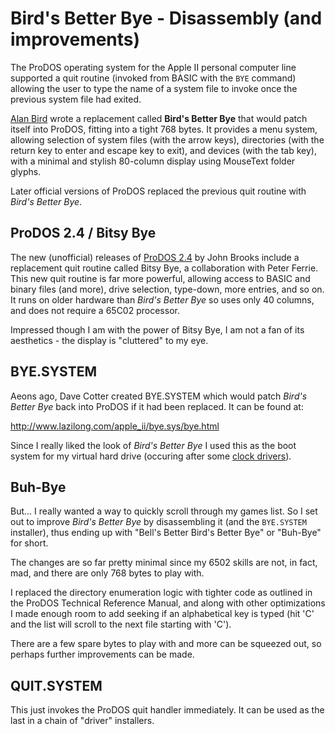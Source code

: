 # Bird's Better Bye - Disassembly (and improvements)

The ProDOS operating system for the Apple II personal computer line
supported a quit routine (invoked from BASIC with the `BYE` command)
allowing the user to type the name of a system file to invoke once
the previous system file had exited.

[Alan Bird](https://alanlbird.wordpress.com/products/) wrote a
replacement called **Bird's Better Bye** that would patch itself into
ProDOS, fitting into a tight 768 bytes. It provides a menu system,
allowing selection of system files (with the arrow keys), directories
(with the return key to enter and escape key to exit), and devices
(with the tab key), with a minimal and stylish 80-column display using
MouseText folder glyphs.

Later official versions of ProDOS replaced the previous quit routine
with _Bird's Better Bye_.

## ProDOS 2.4 / Bitsy Bye

The new (unofficial) releases of
[ProDOS 2.4](http://www.callapple.org/uncategorized/announcing-prodos-2-4-for-all-apple-ii-computers/)
by John Brooks include a replacement quit routine called Bitsy Bye,
a collaboration with Peter Ferrie. This new quit routine is far more
powerful, allowing access to BASIC and binary files (and more), drive
selection, type-down, more entries, and so on. It runs on older
hardware than _Bird's Better Bye_ so uses only 40 columns, and does
not require a 65C02 processor.

Impressed though I am with the power of Bitsy Bye, I am not a fan of
its aesthetics - the display is "cluttered" to my eye.

## BYE.SYSTEM

Aeons ago, Dave Cotter created BYE.SYSTEM which would patch _Bird's
Better Bye_ back into ProDOS if it had been replaced. It can be found
at:

http://www.lazilong.com/apple_ii/bye.sys/bye.html

Since I really liked the look of _Bird's Better Bye_ I used this as
the boot system for my virtual hard drive (occuring after some [clock
drivers](https://github.com/a2stuff/cricket)).

## Buh-Bye

But... I really wanted a way to quickly scroll through my games list.
So I set out to improve _Bird's Better Bye_ by disassembling it (and
the `BYE.SYSTEM` installer), thus ending up with "Bell's Better Bird's
Better Bye" or "Buh-Bye" for short.

The changes are so far pretty minimal since my 6502 skills are not,
in fact, mad, and there are only 768 bytes to play with.

I replaced the directory enumeration logic with tighter code as
outlined in the ProDOS Technical Reference Manual, and along with
other optimizations I made enough room to add seeking if an
alphabetical key is typed (hit 'C' and the list will scroll to the
next file starting with 'C').

There are a few spare bytes to play with and more can be squeezed
out, so perhaps further improvements can be made.

## QUIT.SYSTEM

This just invokes the ProDOS quit handler immediately. It can
be used as the last in a chain of "driver" installers.
